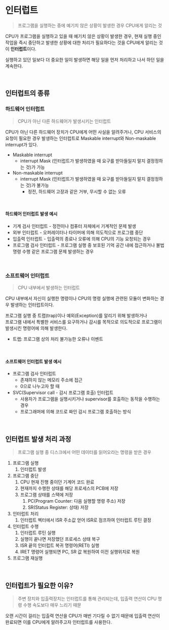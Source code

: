 # 인터럽트

> 프로그램을 실행하는 중에 예기치 않은 상황이 발생한 경우 CPU에게 알리는 것

CPU가 프로그램을 실행하고 있을 때 예기치 않은 상황이 발생한 경우, 현재 실행 중인 작업을 즉시 중단하고 발생한 상황에 대한 처리가 필요하다는 것을 CPU에게 알리는 것이 **인터럽트**이다.

실행하고 있던 일보다 더 중요한 일이 발생하면 해당 일을 먼저 처리하고 나서 하던 일을 계속한다.

<br>

## 인터럽트의 종류

### 하드웨어 인터럽트
> CPU가 아닌 다른 하드웨어가 발생시키는 인터럽트

CPU가 아닌 다른 하드웨어 장치가 CPU에게 어떤 사실을 알려주거나, CPU 서비스의 요청이 필요한 경우 발생하는 인터럽트로 Maskable interrupt와 Non-maskable interrupt가 있다.
+ Maskable interrupt
  + interrupt Mask (인터럽트가 발생하였을 때 요구를 받아들일지 말지 결정정하는 것)가 가능
+ Non-maskable interrupt
  + interrupt Mask (인터럽트가 발생하였을 때 요구를 받아들일지 말지 결정정하는 것)가 불가능
    + 정전, 하드웨어 고장과 같은 거부, 무시할 수 없는 오류   
<br>

#### 하드웨어 인터럽트 발생 예시
- 기계 검사 인터럽트 - 정전이나 컴퓨터 자체에서 기계적인 문제 발생
- 외부 인터럽트 - 오퍼레이터나 타이머에 의해 의도적으로 프로그램 중단
- 입출력 인터럽트 - 입출력의 종료나 오류에 의해 CPU의 기능 요청되는 경우
- 프로그램 검사 인터럽트 - 프로그램 실행 중 보호된 기억 공간 내에 접근하거나 불법 명령 수행 같은 프로그램 문제 발생하는 경우

<br>

### 소프트웨어 인터럽트
> CPU 내부에서 발생하는 인터럽트

CPU 내부에서 자신이 실행한 명령이나 CPU의 명령 실행에 관련된 모듈이 변화하는 경우 발생하는 인터럽트이다.

프로그램 실행 중 트랩(trap)이나 예외(Exception)를 알리기 위해 발생하거나
<br>
프로그램 내에서 특별한 서비스를 요구하거나 감시를 목적으로 의도적으로 프로그램이 발생시킨 명령어에 의해 발생한다.

- 트랩:  프로그램 상의 처리 불가능한 오류나 이벤트

<br>

#### 소프트웨어 인터럽트 발생 예시
- 프로그램 검사 인터럽트
    - 존재하지 않는 메모리 주소에 접근
    - 0으로 나누고자 할 때
- SVC(Supervisor call - 감시 프로그램 호출) 인터럽트
    - 사용자가 프로그램을 실행시키거나 supervisor를 호출하는 동작을 수행하는 경우
    - 프로그래머에 의해 코드로 짜인 감시 프로그램 호출하는 방식

<br>

## 인터럽트 발생 처리 과정
> 프로그램 실행 중 디스크에서 어떤 데이터를 읽어오라는 명령을 받은 경우

1. 프로그램 실행
    1. 인터럽트 발생
2. 프로그램 중단
    1. CPU 현재 진행 중이던 기계어 코드 완료
    2. 현재까지 수행한 상태를 해당 프로세스의 PCB에 저장
    3. 프로그램 상태를 스택에 저장
        1. PC(Program Counter: 다음 실행할 명령 주소) 저장
        2. SR(Status Register: 상태) 저장
3. 인터럽트 처리
    1. 인터럽트 벡터에서 ISR 주소값 얻어 ISR로 점프하여 인터럽트 루틴 결정
4. 인터럽트 수행
    1. 인터럽트 루틴 실행
    2. 실행이 끝나면 저장했던 프로세스 상태 복구
    3. ISR 끝의 인터럽트 복귀 명령어(RETI) 실행
    4. IRET 명령어 실행되면 PC, SR 값 복원하여 이전 실행위치로 복원
5. 프로그램 재실행

<br>

## 인터럽트가 필요한 이유?
> 주변 장치와 입출력장치는 인터럽트를 통해 관리되는데, 입출력 연산이 CPU 명령 수행 속도보다 매우 느리기 때문

오랜 시간이 걸리는 입출력 연산을 CPU가 매번 기다릴 수 없기 때문에 입출력 연산이 완료되면 이를 CPU에게 알려주고자 인터럽트를 사용한다.
